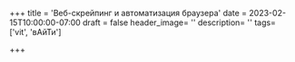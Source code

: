 +++
title = 'Веб-скрейпинг и автоматизация браузера'
date = 2023-02-15T10:00:00-07:00
draft = false
header_image= ''
description= ''
tags= ['vit', 'вАйТи']

+++



